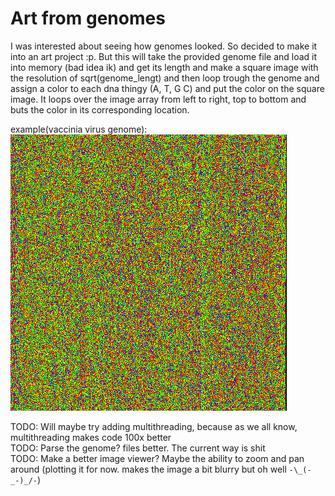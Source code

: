 # Art from genomes
I was interested about seeing how genomes looked. So decided to make it into an art project :p. But this will take the provided genome file and load it into memory (bad idea ik) and get its length and make a square image with the resolution of sqrt(genome_lengt) and then loop trough the genome and assign a color to each dna thingy (A, T, G C) and put the color on the square image. It loops over the image array from left to right, top to bottom and buts the color in its corresponding location.

example(vaccinia virus genome):
<br>
![vaccinia virus](vaccina_genome.png)

TODO: Will maybe try adding multithreading, because as we all know, multithreading makes code 100x better
<br>
TODO: Parse the genome? files better. The current way is shit
<br>
TODO: Make a better image viewer? Maybe the ability to zoom and pan around (plotting it for now. makes the image a bit blurry but oh well ```-\_(-_-)_/-```)
